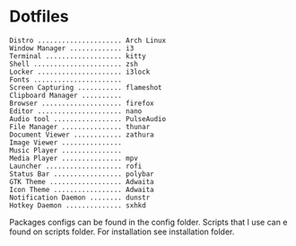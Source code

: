 # Dotfiles

```
Distro ..................... Arch Linux
Window Manager ............. i3
Terminal ................... kitty
Shell ...................... zsh
Locker ..................... i3lock
Fonts ...................... 
Screen Capturing ........... flameshot
Clipboard Manager ..........
Browser .................... firefox
Editor ..................... nano
Audio tool ................. PulseAudio
File Manager ............... thunar
Document Viewer ............ zathura
Image Viewer ...............
Music Player ............... 
Media Player ............... mpv
Launcher ................... rofi
Status Bar ................. polybar
GTK Theme .................. Adwaita
Icon Theme ................. Adwaita
Notification Daemon ........ dunstr
Hotkey Daemon .............. sxhkd
```

Packages configs can be found in the config folder.
Scripts that I use can e found on scripts folder.
For installation see installation folder.
    
